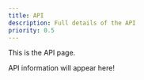 ```yaml
---
title: API
description: Full details of the API
priority: 0.5
---
```


This is the API page.

API information will appear here!
